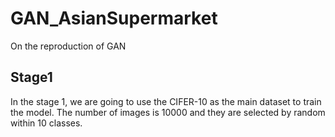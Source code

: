 # GAN_AsianSupermarket
On the reproduction of GAN

## Stage1
In the stage 1, we are going to use the CIFER-10 as the main dataset to train the model. The number of images is 10000 and they are selected by random within 10 classes. 
